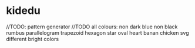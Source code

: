 # kidedu
//TODO: pattern generator
//TODO all colours: non dark blue non black
rumbus parallelogram trapezoid
hexagon star
oval heart
banan chicken svg different
bright colors